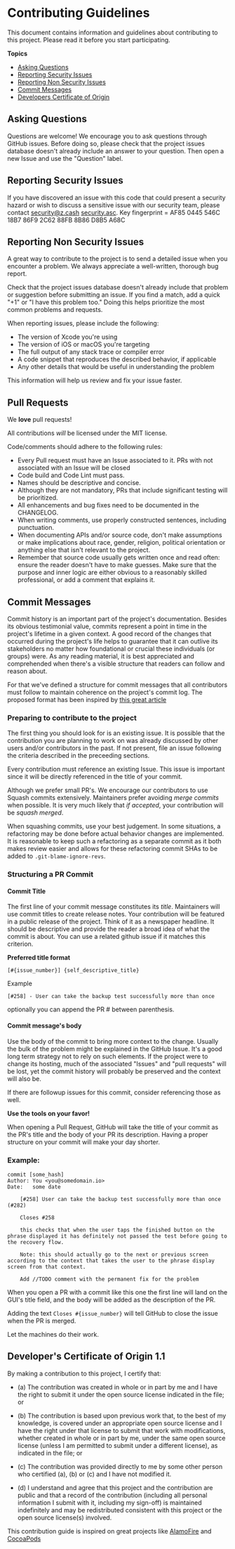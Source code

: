 # Contributing Guidelines

This document contains information and guidelines about contributing to this project.
Please read it before you start participating.

**Topics**

* [Asking Questions](#asking-questions)
* [Reporting Security Issues](#reporting-security-issues)
* [Reporting Non Security Issues](#reporting-other-issues)
* [Commit Messages](#commit-messages)
* [Developers Certificate of Origin](#developers-certificate-of-origin)

## Asking Questions

Questions are welcome! We encourage you to ask questions through GitHub issues.
Before doing so, please check that the project issues database doesn't already
include an answer to your question. Then open a new Issue and use the "Question"
label.

## Reporting Security Issues

If you have discovered an issue with this code that could present a security hazard or wish to discuss a sensitive issue with our security team, please contact security@z.cash [security.asc](https://z.cash/gpg-pubkeys/security.asc). Key fingerprint = AF85 0445 546C 18B7 86F9 2C62 88FB 8B86 D8B5 A68C

## Reporting Non Security Issues

A great way to contribute to the project
is to send a detailed issue when you encounter a problem.
We always appreciate a well-written, thorough bug report.

Check that the project issues database
doesn't already include that problem or suggestion before submitting an issue.
If you find a match, add a quick "+1" or "I have this problem too."
Doing this helps prioritize the most common problems and requests.

When reporting issues, please include the following:

* The version of Xcode you're using
* The version of iOS or macOS you're targeting
* The full output of any stack trace or compiler error
* A code snippet that reproduces the described behavior, if applicable
* Any other details that would be useful in understanding the problem

This information will help us review and fix your issue faster.

## Pull Requests

We **love** pull requests! 

All contributions _will_ be licensed under the MIT license.

Code/comments should adhere to the following rules:

* Every Pull request must have an Issue associated to it. PRs with not 
associated with an Issue will be closed
* Code build and Code Lint must pass.
* Names should be descriptive and concise.
* Although they are not mandatory, PRs that include significant testing will be
prioritized.
* All enhancements and bug fixes need to be documented in the CHANGELOG.
* When writing comments, use properly constructed sentences, including
  punctuation.
* When documenting APIs and/or source code, don't make assumptions or make
  implications about race, gender, religion, political orientation or anything
  else that isn't relevant to the project.
* Remember that source code usually gets written once and read often: ensure
  the reader doesn't have to make guesses. Make sure that the purpose and inner
  logic are either obvious to a reasonably skilled professional, or add a
  comment that explains it.

## Commit Messages

Commit history is an important part of the project's documentation.
Besides its obvious testimonial value, commits represent a point in time
in the project's lifetime in a given context. A good record of the changes that
occurred during the project's life helps to guarantee that it can outlive its
stakeholders no matter how foundational or crucial these individuals (or
groups) were. As any reading material, it is best appreciated and comprehended
when there's a visible structure that readers can follow and reason about. 

For that we've defined a structure for commit messages that all contributors must
follow to maintain coherence on the project's commit log. The proposed format
has been inspired by [this great article](https://cbea.ms/git-commit/)


### Preparing to contribute to the project
The first thing you should look for is an existing issue. It is possible
that the contribution you are planning to work on was already discussed
by other users and/or contributors in the past. If not present, file an 
issue following the criteria described in the preceeding sections.

Every contribution must reference an existing Issue. This issue is important
since it will be directly referenced in the title of your commit. 

Although we prefer small PR's. We encourage our contributors to use Squash
commits extensively. Maintainers prefer avoiding _merge commits_ when possible. 
It is very much likely that _if accepted_, your contribution will be _squash merged_.

When squashing commits, use your best judgement. In some situations, a refactoring may
be done before actual behavior changes are implemented. It is reasonable to keep such
a refactoring as a separate commit as it both makes review easier and allows for 
these refactoring commit SHAs to be added to `.git-blame-ignore-revs`.

### Structuring a PR Commit

#### Commit Title
The first line of your commit message constitutes its _title_. Maintainers will 
use commit titles to create release notes. Your contribution will be featured
in a public release of the project. Think of it as a newspaper headline. It
should be descriptive and provide the reader a broad idea of what the commit is
about. You can use a related github issue if it matches this criterion. 

**Preferred title format**

`[#{issue_number}] {self_descriptive_title}`

Example

`[#258] - User can take the backup test successfully more than once`

optionally you can append the PR # between parenthesis.

#### Commit message's body

Use the body of the commit to bring more context to the change. Usually the bulk
of the problem might be explained in the GitHub Issue. It's a good long term strategy
not to rely on such elements. If the project were to change its hosting, much of the
associated "Issues" and "pull requests" will be lost, yet the commit history will
probably be preserved and the context will also be.

If there are followup issues for this commit, consider referencing those as well.

**Use the tools on your favor!**

When opening a Pull Request, GitHub will take the title of your commit as the PR's
title and the body of your PR its description. Having a proper structure on your
commit will make your day shorter.


### Example:

````
commit [some_hash]
Author: You <you@somedomain.io>
Date:   some date

    [#258] User can take the backup test successfully more than once (#282)
    
    Closes #258
    
    this checks that when the user taps the finished button on the phrase displayed it has definitely not passed the test before going to the recovery flow.
    
    Note: this should actually go to the next or previous screen according to the context that takes the user to the phrase display screen from that context.
    
    Add //TODO comment with the permanent fix for the problem
````

When you open a PR with a commit like this one the first line will land on the GUI's title field, 
and the body will be added as the description of the PR.

Adding the text `Closes #{issue_number}` will tell GitHub to close the issue when the PR is merged.

Let the machines do their work.
## Developer's Certificate of Origin 1.1

By making a contribution to this project, I certify that:

- (a) The contribution was created in whole or in part by me and I
      have the right to submit it under the open source license
      indicated in the file; or

- (b) The contribution is based upon previous work that, to the best
      of my knowledge, is covered under an appropriate open source
      license and I have the right under that license to submit that
      work with modifications, whether created in whole or in part
      by me, under the same open source license (unless I am
      permitted to submit under a different license), as indicated
      in the file; or

- (c) The contribution was provided directly to me by some other
      person who certified (a), (b) or (c) and I have not modified
      it.

- (d) I understand and agree that this project and the contribution
      are public and that a record of the contribution (including all
      personal information I submit with it, including my sign-off) is
      maintained indefinitely and may be redistributed consistent with
      this project or the open source license(s) involved.



This contribution guide is inspired on great projects like [AlamoFire](https://github.com/Alamofire/Foundation/blob/master/CONTRIBUTING.md) and [CocoaPods](https://github.com/CocoaPods/CocoaPods/blob/master/CONTRIBUTING.md)
